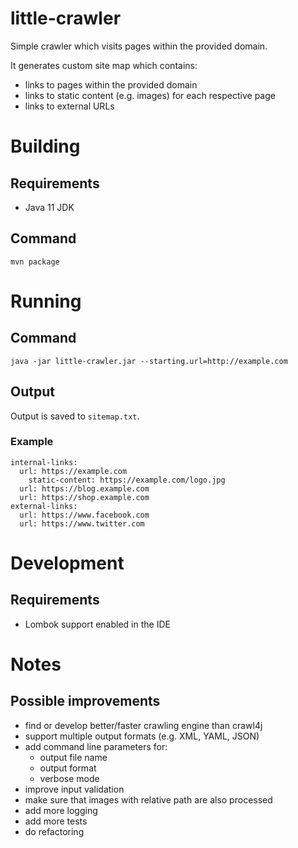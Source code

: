 # little-crawler

Simple crawler which visits pages within the provided domain.

It generates custom site map which contains:
- links to pages within the provided domain
- links to static content (e.g. images) for each respective page
- links to external URLs

# Building
## Requirements
- Java 11 JDK
## Command
```
mvn package
```

# Running
## Command
```
java -jar little-crawler.jar --starting.url=http://example.com
```
## Output
Output is saved to `sitemap.txt`.
### Example
```
internal-links:
  url: https://example.com
    static-content: https://example.com/logo.jpg
  url: https://blog.example.com
  url: https://shop.example.com
external-links:
  url: https://www.facebook.com
  url: https://www.twitter.com
```
# Development
## Requirements
- Lombok support enabled in the IDE
# Notes
## Possible improvements
- find or develop better/faster crawling engine than crawl4j
- support multiple output formats (e.g. XML, YAML, JSON)
- add command line parameters for:
  - output file name
  - output format
  - verbose mode
- improve input validation
- make sure that images with relative path are also processed
- add more logging
- add more tests
- do refactoring
